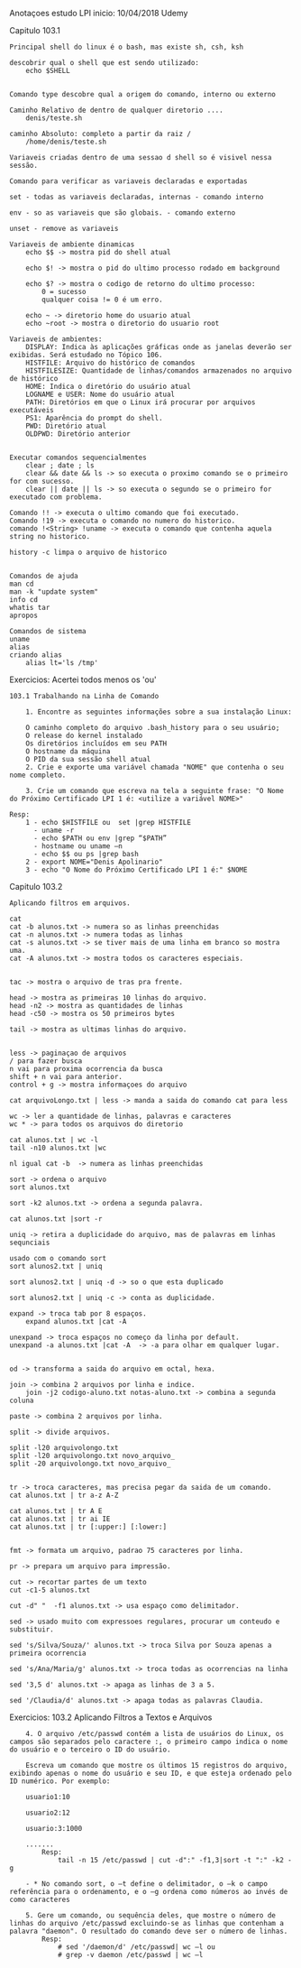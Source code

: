 Anotaçoes estudo LPI
inicio: 10/04/2018
Udemy

Capitulo 103.1

	Principal shell do linux é o bash, mas existe sh, csh, ksh

	descobrir qual o shell que est sendo utilizado:
		echo $SHELL


	Comando type descobre qual a origem do comando, interno ou externo

	Caminho Relativo de dentro de qualquer diretorio ....
		denis/teste.sh

	caminho Absoluto: completo a partir da raiz /
		/home/denis/teste.sh

	Variaveis criadas dentro de uma sessao d shell so é visivel nessa sessão.

	Comando para verificar as variaveis declaradas e exportadas

	set - todas as variaveis declaradas, internas - comando interno

	env - so as variaveis que são globais. - comando externo

	unset - remove as variaveis

	Variaveis de ambiente dinamicas
		echo $$ -> mostra pid do shell atual
		
		echo $! -> mostra o pid do ultimo processo rodado em background

		echo $? -> mostra o codigo de retorno do ultimo processo:
			0 = sucesso
			qualquer coisa != 0 é um erro.

		echo ~ -> diretorio home do usuario atual
		echo ~root -> mostra o diretorio do usuario root

	Variaveis de ambientes:
		DISPLAY: Indica às aplicações gráficas onde as janelas deverão ser exibidas. Será estudado no Tópico 106.
		HISTFILE: Arquivo do histórico de comandos
		HISTFILESIZE: Quantidade de linhas/comandos armazenados no arquivo de histórico
		HOME: Indica o diretório do usuário atual
		LOGNAME e USER: Nome do usuário atual
		PATH: Diretórios em que o Linux irá procurar por arquivos executáveis
		PS1: Aparência do prompt do shell.
		PWD: Diretório atual
		OLDPWD: Diretório anterior


	Executar comandos sequencialmentes
		clear ; date ; ls
		clear && date && ls -> so executa o proximo comando se o primeiro for com sucesso.
		clear || date || ls -> so executa o segundo se o primeiro for executado com problema.

	Comando !! -> executa o ultimo comando que foi executado.
	Comando !19 -> executa o comando no numero do historico.
	comando !<String> !uname -> executa o comando que contenha aquela string no historico.

	history -c limpa o arquivo de historico


	Comandos de ajuda
	man cd
	man -k "update system"
	info cd
	whatis tar
	apropos

	Comandos de sistema
	uname 
	alias
	criando alias
		alias lt='ls /tmp'

Exercicios: Acertei todos menos os 'ou'
	
	103.1 Trabalhando na Linha de Comando

		1. Encontre as seguintes informações sobre a sua instalação Linux:

		O caminho completo do arquivo .bash_history para o seu usuário;
		O release do kernel instalado
		Os diretórios incluídos em seu PATH
		O hostname da máquina
		O PID da sua sessão shell atual
		2. Crie e exporte uma variável chamada "NOME" que contenha o seu nome completo.

		3. Crie um comando que escreva na tela a seguinte frase: "O Nome do Próximo Certificado LPI 1 é: <utilize a variável NOME>"

	Resp:
		1 - echo $HISTFILE ou  set |grep HISTFILE
		  - uname -r
		  - echo $PATH ou env |grep “$PATH”
		  - hostname ou uname –n
		  - echo $$ ou ps |grep bash
		2 - export NOME="Denis Apolinario"
		3 - echo "O Nome do Próximo Certificado LPI 1 é:" $NOME


Capitulo 103.2

	Aplicando filtros em arquivos.

	cat 
	cat -b alunos.txt -> numera so as linhas preenchidas
	cat -n alunos.txt -> numera todas as linhas 
	cat -s alunos.txt -> se tiver mais de uma linha em branco so mostra uma.
	cat -A alunos.txt -> mostra todos os caracteres especiais.


	tac -> mostra o arquivo de tras pra frente.

	head -> mostra as primeiras 10 linhas do arquivo.
	head -n2 -> mostra as quantidades de linhas
	head -c50 -> mostra os 50 primeiros bytes

	tail -> mostra as ultimas linhas do arquivo.


	less -> paginaçao de arquivos 
	/ para fazer busca
	n vai para proxima ocorrencia da busca
	shift + n vai para anterior.
	control + g -> mostra informaçoes do arquivo

	cat arquivoLongo.txt | less -> manda a saida do comando cat para less

	wc -> ler a quantidade de linhas, palavras e caracteres
	wc * -> para todos os arquivos do diretorio

	cat alunos.txt | wc -l
	tail -n10 alunos.txt |wc

	nl igual cat -b  -> numera as linhas preenchidas

	sort -> ordena o arquivo
	sort alunos.txt

	sort -k2 alunos.txt -> ordena a segunda palavra.

	cat alunos.txt |sort -r 

	uniq -> retira a duplicidade do arquivo, mas de palavras em linhas sequnciais

	usado com o comando sort
	sort alunos2.txt | uniq 

	sort alunos2.txt | uniq -d -> so o que esta duplicado

	sort alunos2.txt | uniq -c -> conta as duplicidade.

	expand -> troca tab por 8 espaços.
		expand alunos.txt |cat -A

	unexpand -> troca espaços no começo da linha por default.
	unexpand -a alunos.txt |cat -A  -> -a para olhar em qualquer lugar.


	od -> transforma a saida do arquivo em octal, hexa.

	join -> combina 2 arquivos por linha e indice.
		join -j2 codigo-aluno.txt notas-aluno.txt -> combina a segunda coluna

	paste -> combina 2 arquivos por linha.

	split -> divide arquivos.

	split -l20 arquivolongo.txt
	split -l20 arquivolongo.txt novo_arquivo_
	split -20 arquivolongo.txt novo_arquivo_


	tr -> troca caracteres, mas precisa pegar da saida de um comando.
	cat alunos.txt | tr a-z A-Z

	cat alunos.txt | tr A E
	cat alunos.txt | tr ai IE
	cat alunos.txt | tr [:upper:] [:lower:]


	fmt -> formata um arquivo, padrao 75 caracteres por linha.

	pr -> prepara um arquivo para impressão.

	cut -> recortar partes de um texto 
	cut -c1-5 alunos.txt 

	cut -d" "  -f1 alunos.txt -> usa espaço como delimitador.

	sed -> usado muito com expressoes regulares, procurar um conteudo e substituir.

	sed 's/Silva/Souza/' alunos.txt -> troca Silva por Souza apenas a primeira ocorrencia

	sed 's/Ana/Maria/g' alunos.txt -> troca todas as ocorrencias na linha 

	sed '3,5 d' alunos.txt -> apaga as linhas de 3 a 5.

	sed '/Claudia/d' alunos.txt -> apaga todas as palavras Claudia.

Exercicios:
	103.2 Aplicando Filtros a Textos e Arquivos

		4. O arquivo /etc/passwd contém a lista de usuários do Linux, os campos são separados pelo caractere :, o primeiro campo indica o nome do usuário e o terceiro o ID do usuário.

		Escreva um comando que mostre os últimos 15 registros do arquivo, exibindo apenas o nome do usuário e seu ID, e que esteja ordenado pelo ID numérico. Por exemplo:

		usuario1:10

		usuario2:12

		usuario:3:1000

		.......
			Resp: 
				tail -n 15 /etc/passwd | cut -d":" -f1,3|sort -t ":" -k2 -g

		- * No comando sort, o –t define o delimitador, o –k o campo referência para o ordenamento, e o –g ordena como números ao invés de como caracteres

		5. Gere um comando, ou sequência deles, que mostre o número de linhas do arquivo /etc/passwd excluindo-se as linhas que contenham a palavra "daemon". O resultado do comando deve ser o número de linhas.
			Resp:
		 		# sed '/daemon/d' /etc/passwd| wc –l ou
				# grep -v daemon /etc/passwd | wc –l



 
















	








